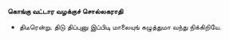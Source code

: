 **கொங்கு வட்டார வழக்குச் சொல்லகராதி**
- திடீரென்று. திடு திப்புனு இப்பிடி மாலையுங் கழுத்துமா வந்து நிக்கிறியே.

